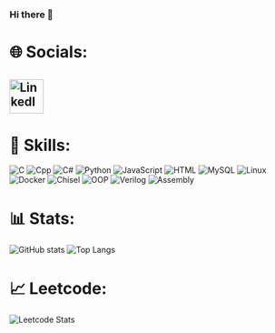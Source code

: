 ### Hi there 👋
# 🌐 Socials:
## <a href="https://www.linkedin.com/in/尚毅-盧-11b963239/" target="_blank"><img src="https://cdn.jsdelivr.net/gh/devicons/devicon/icons/linkedin/linkedin-original.svg" alt="LinkedIn" width="60"/></a>

# 🚀 Skills:
![C](https://img.shields.io/badge/C-00599C?style=for-the-badge&logo=c&logoColor=white)
![Cpp](https://img.shields.io/badge/C%2B%2B-00599C?style=for-the-badge&logo=c%2B%2B&logoColor=white)
![C#](https://img.shields.io/badge/C%23-239120?style=for-the-badge&logo=c-sharp&logoColor=white)
![Python](https://img.shields.io/badge/Python-3776AB?style=for-the-badge&logo=python&logoColor=white)
![JavaScript](https://img.shields.io/badge/JavaScript-F7DF1E?style=for-the-badge&logo=javascript&logoColor=black)
![HTML](https://img.shields.io/badge/HTML-E34F26?style=for-the-badge&logo=html5&logoColor=white)
![MySQL](https://img.shields.io/badge/MySQL-00000F?style=for-the-badge&logo=mysql&logoColor=white)
![Linux](https://img.shields.io/badge/Linux-FCC624?style=for-the-badge&logo=linux&logoColor=black)
![Docker](https://img.shields.io/badge/Docker-2496ED?style=for-the-badge&logo=docker&logoColor=white)
![Chisel](https://img.shields.io/badge/Chisel-FF5733?style=for-the-badge&logo=scala&logoColor=white)
![OOP](https://img.shields.io/badge/OOP-008080?style=for-the-badge&logo=oop&logoColor=white)
![Verilog](https://img.shields.io/badge/Verilog-8B0000?style=for-the-badge&logo=verilog&logoColor=white)
![Assembly](https://img.shields.io/badge/Assembly-6E6E6E?style=for-the-badge&logo=assemblyscript&logoColor=white)


# 📊 Stats:
![GitHub stats](https://github-readme-stats.vercel.app/api?username=lu1215&show_icons=true\&rank_icon=github)
![Top Langs](https://github-readme-stats.vercel.app/api/top-langs/?username=lu1215&layout=compact)

# 📈 Leetcode:
![Leetcode Stats](https://leetcard.jacoblin.cool/michael1215?ext=contest)

<!--
*lu1215/lu1215* is a ✨ special ✨ repository because its README.md (this file) appears on your GitHub profile.

Here are some ideas to get you started:

- 🔭 I’m currently working on ...
- 🌱 I’m currently learning ...
- 👯 I’m looking to collaborate on ...
- 🤔 I’m looking for help with ...
- 💬 Ask me about ...
- 📫 How to reach me: ...
- 😄 Pronouns: ...
- ⚡ Fun fact: ...
-->
